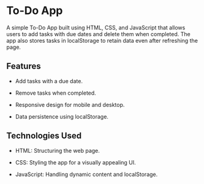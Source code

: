 # To-Do App

A simple To-Do App built using HTML, CSS, and JavaScript that allows users to add tasks with due dates and delete them when completed. The app also stores tasks in localStorage to retain data even after refreshing the page.

## Features

- Add tasks with a due date.

- Remove tasks when completed.

- Responsive design for mobile and desktop.

- Data persistence using localStorage.

## Technologies Used

- HTML: Structuring the web page.

- CSS: Styling the app for a visually appealing UI.

- JavaScript: Handling dynamic content and localStorage.
